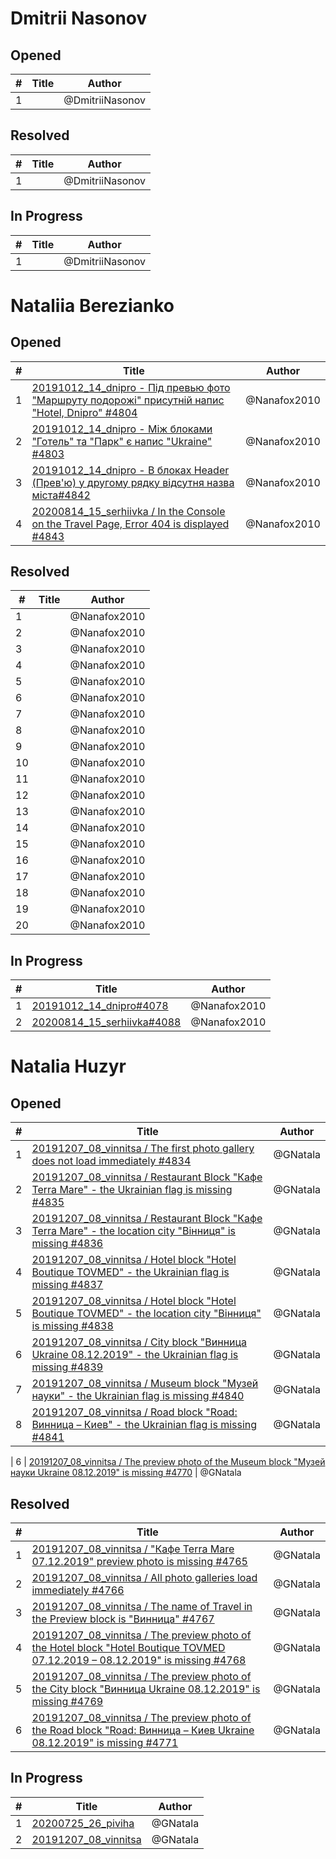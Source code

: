 # Dmitrii Nasonov

## Opened

| #   | Title | Author
| --- | ---   | ----
| 1   |    | @DmitriiNasonov


## Resolved
| #   | Title | Author
| --- | ---   | ----
| 1   |    | @DmitriiNasonov


## In Progress
| #   | Title | Author
| --- | ---   | ----
| 1   |    | @DmitriiNasonov

# Nataliia Berezianko

## Opened

| #   | Title | Author
| --- | ---   | ----
| 1   | [20191012_14_dnipro - Під превью фото "Маршруту подорожі" присутній напис "Hotel, Dnipro" #4804](https://github.com/scholokov/long-travel-2/issues/4804)   | @Nanafox2010
| 2   | [20191012_14_dnipro - Між блоками "Готель" та "Парк" є напис "Ukraine" #4803](https://github.com/scholokov/long-travel-2/issues/4803)   | @Nanafox2010
| 3   | [20191012_14_dnipro - В блоках Header (Прев'ю) у другому рядку відсутня назва міста#4842](https://github.com/scholokov/long-travel-2/issues/4842)   | @Nanafox2010
| 4   | [20200814_15_serhiivka / In the Console on the Travel Page, Error 404 is displayed #4843](https://github.com/scholokov/long-travel-2/issues/4843)   | @Nanafox2010


## Resolved
| #   | Title | Author
| --- | ---   | ----
| 1   |    | @Nanafox2010
| 2   |    | @Nanafox2010
| 3   |    | @Nanafox2010
| 4   |    | @Nanafox2010
| 5   |    | @Nanafox2010
| 6   |    | @Nanafox2010
| 7   |    | @Nanafox2010
| 8   |    | @Nanafox2010
| 9   |    | @Nanafox2010
| 10  |    | @Nanafox2010
| 11  |    | @Nanafox2010
| 12  |    | @Nanafox2010
| 13  |    | @Nanafox2010
| 14  |    | @Nanafox2010
| 15  |    | @Nanafox2010
| 16  |    | @Nanafox2010
| 17  |    | @Nanafox2010
| 18  |    | @Nanafox2010
| 19  |    | @Nanafox2010
| 20  |    | @Nanafox2010


## In Progress
| #   | Title | Author
| --- | ---   | ----
| 1   |  [20191012_14_dnipro#4078](https://github.com/scholokov/long-travel-2/issues/4078)  | @Nanafox2010|
| 2   |  [20200814_15_serhiivka#4088](https://github.com/users/scholokov/projects/4/views/3?filterQuery=nana+&pane=issue&itemId=34879346)  | @Nanafox2010|

# Natalia Huzyr

## Opened

| #   | Title | Author
| --- | ---   | ----
| 1   | [20191207_08_vinnitsa / The first photo gallery does not load immediately #4834](https://github.com/scholokov/long-travel-2/issues/4834)   | @GNatala
| 2   | [20191207_08_vinnitsa / Restaurant Block "Кафе Terra Mare" - the Ukrainian flag is missing #4835](https://github.com/scholokov/long-travel-2/issues/4835)   | @GNatala
| 3   | [20191207_08_vinnitsa / Restaurant Block "Кафе Terra Mare" - the location city "Вінниця" is missing #4836](https://github.com/scholokov/long-travel-2/issues/4836)   | @GNatala
| 4   | [20191207_08_vinnitsa / Hotel block "Hotel Boutique TOVMED" - the Ukrainian flag is missing #4837](https://github.com/scholokov/long-travel-2/issues/4837)   | @GNatala
| 5   | [20191207_08_vinnitsa / Hotel block "Hotel Boutique TOVMED" - the location city "Вінниця" is missing #4838](https://github.com/scholokov/long-travel-2/issues/4838)   | @GNatala
| 6   | [20191207_08_vinnitsa / City block "Винница Ukraine 08.12.2019" - the Ukrainian flag is missing #4839](https://github.com/scholokov/long-travel-2/issues/4839)   | @GNatala
| 7   | [20191207_08_vinnitsa / Museum block "Музей науки" - the Ukrainian flag is missing #4840](https://github.com/scholokov/long-travel-2/issues/4840)   | @GNatala
| 8   | [20191207_08_vinnitsa / Road block "Road: Винница – Киев" - the Ukrainian flag is missing #4841](https://github.com/scholokov/long-travel-2/issues/4841)   | @GNatala




| 6   | [20191207_08_vinnitsa / The preview photo of the Museum block "Музей науки Ukraine 08.12.2019" is missing #4770](https://github.com/scholokov/long-travel-2/issues/4770)   | @GNatala



## Resolved
| #   | Title | Author
| --- | ---   | ----
| 1   | [20191207_08_vinnitsa / "Кафе Terra Mare 07.12.2019" preview photo is missing #4765](https://github.com/scholokov/long-travel-2/issues/4765)   | @GNatala
| 2   | [20191207_08_vinnitsa / All photo galleries load immediately #4766](https://github.com/scholokov/long-travel-2/issues/4766)   | @GNatala
| 3   | [20191207_08_vinnitsa / The name of Travel in the Preview block is "Винница" #4767](https://github.com/scholokov/long-travel-2/issues/4767)   | @GNatala
| 4   | [20191207_08_vinnitsa / The preview photo of the Hotel block "Hotel Boutique TOVMED 07.12.2019 – 08.12.2019" is missing #4768](https://github.com/scholokov/long-travel-2/issues/4768)   | @GNatala
| 5   | [20191207_08_vinnitsa / The preview photo of the City block "Винница Ukraine 08.12.2019" is missing #4769](https://github.com/scholokov/long-travel-2/issues/4769)   | @GNatala
| 6   | [20191207_08_vinnitsa / The preview photo of the Road block "Road: Винница – Киев Ukraine 08.12.2019" is missing #4771](https://github.com/scholokov/long-travel-2/issues/4771)   | @GNatala



## In Progress
| #   | Title | Author
| --- | ---   | ----
| 1   | [20200725_26_piviha ](https://github.com/scholokov/long-travel-2/issues/4087)   | @GNatala
| 2   | [20191207_08_vinnitsa ](https://github.com/scholokov/long-travel-2/issues/4080)   | @GNatala



